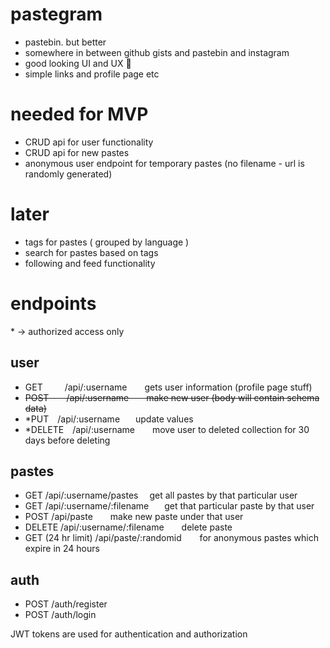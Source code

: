 # pastegram

- pastebin. but better
- somewhere in between github gists and pastebin and instagram
- good looking UI and UX :eyes:
- simple links and profile page etc

# needed for MVP

- CRUD api for user functionality
- CRUD api for new pastes
- anonymous user endpoint for temporary pastes (no filename - url is randomly generated)

# later

- tags for pastes ( grouped by language )
- search for pastes based on tags
- following and feed functionality

# endpoints

\* -> authorized access only

## user

- GET&ensp;&ensp;&ensp;&ensp;&ensp;/api/:username&ensp;&ensp;&ensp;&ensp;gets user information (profile page stuff)
- ~~POST&ensp;&ensp;&ensp;&ensp;/api/:username&ensp;&ensp;&ensp;&ensp;make new user (body will contain schema data)~~
- \*PUT&ensp;&ensp;/api/:username&ensp;&ensp;&ensp; update values
- \*DELETE&ensp;&ensp;/api/:username&ensp;&ensp;&ensp;&ensp;move user to deleted collection for 30 days before deleting

## pastes

- GET /api/:username/pastes &ensp;&ensp;get all pastes by that particular user
- GET /api/:username/:filename &ensp;&ensp;&ensp;get that particular paste by that user
- POST /api/paste&ensp;&ensp;&ensp;&ensp;make new paste under that user
- DELETE /api/:username/:filename&ensp;&ensp;&ensp;&ensp;delete paste
- GET (24 hr limit) /api/paste/:randomid &ensp;&ensp;&ensp; for anonymous pastes which expire in 24 hours

## auth

- POST /auth/register
- POST /auth/login

JWT tokens are used for authentication and authorization
